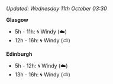 *Updated: Wednesday 11th October 03:30*

**Glasgow**

* 5h - 11h: :cyclone: Windy (:cloud:)
* 12h - 16h: :cyclone: Windy (:partly_sunny:)

**Edinburgh**

* 5h - 12h: :cyclone: Windy (:cloud:)
* 13h - 16h: :cyclone: Windy (:partly_sunny:)
